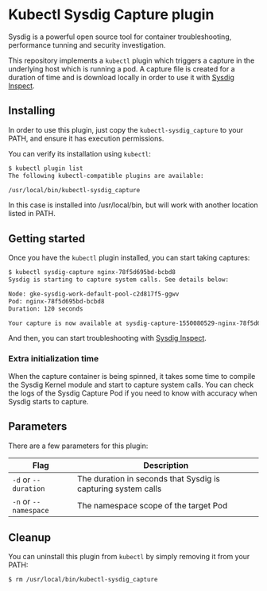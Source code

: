 # Kubectl Sysdig Capture plugin

Sysdig is a powerful open source tool for container troubleshooting, performance
tunning and security investigation.

This repository implements a `kubectl` plugin which triggers a capture in the
underlying host which is running a pod. A capture file is created for a
duration of time and is download locally in order to use it with
[Sysdig Inspect](https://sysdig.com/opensource/inspect/).

## Installing

In order to use this plugin, just copy the `kubectl-sysdig_capture` to your
PATH, and ensure it has execution permissions.

You can verify its installation using `kubectl`:

```bash
$ kubectl plugin list
The following kubectl-compatible plugins are available:

/usr/local/bin/kubectl-sysdig_capture
```

In this case is installed into /usr/local/bin, but will work with another
location listed in PATH.

## Getting started

Once you have the `kubectl` plugin installed, you can start taking captures:

```bash
$ kubectl sysdig-capture nginx-78f5d695bd-bcbd8
Sysdig is starting to capture system calls. See details below:

Node: gke-sysdig-work-default-pool-c2d817f5-ggwv
Pod: nginx-78f5d695bd-bcbd8
Duration: 120 seconds

Your capture is now available at sysdig-capture-1550080529-nginx-78f5d695bd-bcbd8.scap.gz
```

And then, you can start troubleshooting with [Sysdig Inspect](https://sysdig.com/opensource/inspect/).

### Extra initialization time

When the capture container is being spinned, it takes some time to compile the
Sysdig Kernel module and start to capture system calls. You can check the logs
of the Sysdig Capture Pod if you need to know with accuracy when Sysdig starts
to capture.

## Parameters

There are a few parameters for this plugin:

| Flag                  | Description                                                   |
|-----------------------|---------------------------------------------------------------|
| `-d` or `--duration`  | The duration in seconds that Sysdig is capturing system calls |
| `-n` or `--namespace` | The namespace scope of the target Pod                         |

## Cleanup

You can uninstall this plugin from `kubectl` by simply removing it from your
PATH:

```bash
$ rm /usr/local/bin/kubectl-sysdig_capture
```
